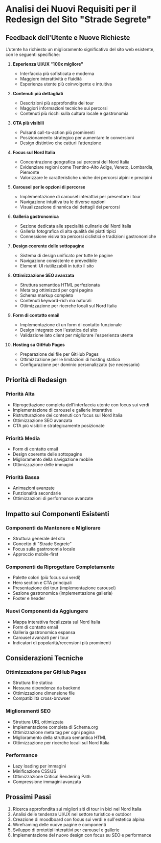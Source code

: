 # Analisi dei Nuovi Requisiti per il Redesign del Sito "Strade Segrete"

## Feedback dell'Utente e Nuove Richieste

L'utente ha richiesto un miglioramento significativo del sito web esistente, con le seguenti specifiche:

1. **Esperienza UI/UX "100x migliore"**
   - Interfaccia più sofisticata e moderna
   - Maggiore interattività e fluidità
   - Esperienza utente più coinvolgente e intuitiva

2. **Contenuti più dettagliati**
   - Descrizioni più approfondite dei tour
   - Maggiori informazioni tecniche sui percorsi
   - Contenuti più ricchi sulla cultura locale e gastronomia

3. **CTA più visibili**
   - Pulsanti call-to-action più prominenti
   - Posizionamento strategico per aumentare le conversioni
   - Design distintivo che catturi l'attenzione

4. **Focus sul Nord Italia**
   - Concentrazione geografica sui percorsi del Nord Italia
   - Evidenziare regioni come Trentino-Alto Adige, Veneto, Lombardia, Piemonte
   - Valorizzare le caratteristiche uniche dei percorsi alpini e prealpini

5. **Carousel per le opzioni di percorso**
   - Implementazione di carousel interattivi per presentare i tour
   - Navigazione intuitiva tra le diverse opzioni
   - Visualizzazione dinamica dei dettagli dei percorsi

6. **Galleria gastronomica**
   - Sezione dedicata alle specialità culinarie del Nord Italia
   - Galleria fotografica di alta qualità dei piatti tipici
   - Connessione visiva tra percorsi ciclistici e tradizioni gastronomiche

7. **Design coerente delle sottopagine**
   - Sistema di design unificato per tutte le pagine
   - Navigazione consistente e prevedibile
   - Elementi UI riutilizzabili in tutto il sito

8. **Ottimizzazione SEO avanzata**
   - Struttura semantica HTML perfezionata
   - Meta tag ottimizzati per ogni pagina
   - Schema markup completo
   - Contenuti keyword-rich ma naturali
   - Ottimizzazione per ricerche locali sul Nord Italia

9. **Form di contatto email**
   - Implementazione di un form di contatto funzionale
   - Design integrato con l'estetica del sito
   - Validazione lato client per migliorare l'esperienza utente

10. **Hosting su GitHub Pages**
    - Preparazione dei file per GitHub Pages
    - Ottimizzazione per le limitazioni di hosting statico
    - Configurazione per dominio personalizzato (se necessario)

## Priorità di Redesign

### Priorità Alta
- Riprogettazione completa dell'interfaccia utente con focus sui verdi
- Implementazione di carousel e gallerie interattive
- Ristrutturazione dei contenuti con focus sul Nord Italia
- Ottimizzazione SEO avanzata
- CTA più visibili e strategicamente posizionate

### Priorità Media
- Form di contatto email
- Design coerente delle sottopagine
- Miglioramento della navigazione mobile
- Ottimizzazione delle immagini

### Priorità Bassa
- Animazioni avanzate
- Funzionalità secondarie
- Ottimizzazioni di performance avanzate

## Impatto sui Componenti Esistenti

### Componenti da Mantenere e Migliorare
- Struttura generale del sito
- Concetto di "Strade Segrete"
- Focus sulla gastronomia locale
- Approccio mobile-first

### Componenti da Riprogettare Completamente
- Palette colori (più focus sui verdi)
- Hero section e CTA principali
- Presentazione dei tour (implementazione carousel)
- Sezione gastronomica (implementazione galleria)
- Footer e header

### Nuovi Componenti da Aggiungere
- Mappa interattiva focalizzata sul Nord Italia
- Form di contatto email
- Galleria gastronomica espansa
- Carousel avanzati per i tour
- Indicatori di popolarità/recensioni più prominenti

## Considerazioni Tecniche

### Ottimizzazione per GitHub Pages
- Struttura file statica
- Nessuna dipendenza da backend
- Ottimizzazione dimensione file
- Compatibilità cross-browser

### Miglioramenti SEO
- Struttura URL ottimizzata
- Implementazione completa di Schema.org
- Ottimizzazione meta tag per ogni pagina
- Miglioramento della struttura semantica HTML
- Ottimizzazione per ricerche locali sul Nord Italia

### Performance
- Lazy loading per immagini
- Minificazione CSS/JS
- Ottimizzazione Critical Rendering Path
- Compressione immagini avanzata

## Prossimi Passi

1. Ricerca approfondita sui migliori siti di tour in bici nel Nord Italia
2. Analisi delle tendenze UI/UX nel settore turistico e outdoor
3. Creazione di moodboard con focus sui verdi e sull'estetica alpina
4. Wireframing delle nuove pagine e componenti
5. Sviluppo di prototipi interattivi per carousel e gallerie
6. Implementazione del nuovo design con focus su SEO e performance
